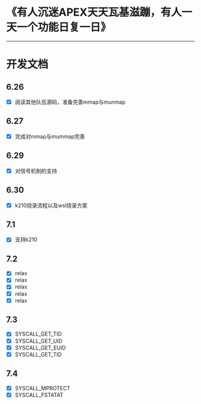 # **《有人沉迷APEX天天瓦基滋蹦，有人一天一个功能日复一日》**
___

# 开发文档

## 6.26

- [x] 阅读其他队伍源码，准备完善mmap与munmap

## 6.27

- [x] 完成对mmap与mummap完善

## 6.29

- [x] 对信号机制的支持

## 6.30

- [x] k210烧录流程以及wsl烧录方案

## 7.1

- [x] 支持k210

## 7.2

- [x] relax
- [x] relax
- [x] relax
- [x] relax
- [x] relax

## 7.3

- [x] SYSCALL_GET_TID 
- [x] SYSCALL_GET_UID
- [x] SYSCALL_GET_EUID
- [x] SYSCALL_GET_TID

## 7.4

- [x] SYSCALL_MPROTECT
- [x] SYSCALL_FSTATAT